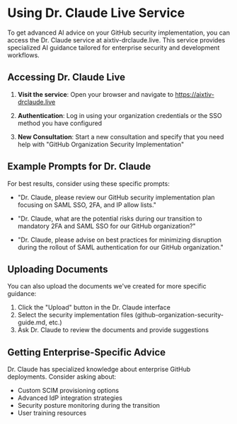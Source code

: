 # Using Dr. Claude Live Service

To get advanced AI advice on your GitHub security implementation, you can access the Dr. Claude service at aixtiv-drclaude.live. This service provides specialized AI guidance tailored for enterprise security and development workflows.

## Accessing Dr. Claude Live

1. **Visit the service**: Open your browser and navigate to https://aixtiv-drclaude.live

2. **Authentication**: Log in using your organization credentials or the SSO method you have configured

3. **New Consultation**: Start a new consultation and specify that you need help with "GitHub Organization Security Implementation"

## Example Prompts for Dr. Claude

For best results, consider using these specific prompts:

- "Dr. Claude, please review our GitHub security implementation plan focusing on SAML SSO, 2FA, and IP allow lists."

- "Dr. Claude, what are the potential risks during our transition to mandatory 2FA and SAML SSO for our GitHub organization?"

- "Dr. Claude, please advise on best practices for minimizing disruption during the rollout of SAML authentication for our GitHub organization."

## Uploading Documents

You can also upload the documents we've created for more specific guidance:

1. Click the "Upload" button in the Dr. Claude interface
2. Select the security implementation files (github-organization-security-guide.md, etc.)
3. Ask Dr. Claude to review the documents and provide suggestions

## Getting Enterprise-Specific Advice

Dr. Claude has specialized knowledge about enterprise GitHub deployments. Consider asking about:

- Custom SCIM provisioning options
- Advanced IdP integration strategies
- Security posture monitoring during the transition
- User training resources
